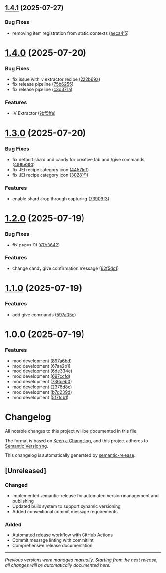 ## [1.4.1](https://github.com/psbds/cobblemon-iv-candy/compare/v1.4.0...v1.4.1) (2025-07-27)


### Bug Fixes

* removing item registration from static contexts ([aeca4f5](https://github.com/psbds/cobblemon-iv-candy/commit/aeca4f564c6d306c155085799f98a63b654abcce))

# [1.4.0](https://github.com/psbds/cobblemon-iv-candy/compare/v1.3.0...v1.4.0) (2025-07-20)


### Bug Fixes

* fix issue with iv extractor recipe ([222b69a](https://github.com/psbds/cobblemon-iv-candy/commit/222b69ae7c1f4dc40685ae473ebcb80a6aa19026))
* fix release pipeline ([75b6255](https://github.com/psbds/cobblemon-iv-candy/commit/75b6255e6a82b840d76b86db948579b166943724))
* fix release pipeline ([c3d371a](https://github.com/psbds/cobblemon-iv-candy/commit/c3d371a4f6718fc3f1dc89d778550d5ee1b7fe1a))


### Features

* IV Extractor ([9bf5ffe](https://github.com/psbds/cobblemon-iv-candy/commit/9bf5ffec23ee5462033cad7a2b9044681dc1aec2))

# [1.3.0](https://github.com/psbds/cobblemon-iv-candy/compare/v1.2.0...v1.3.0) (2025-07-20)


### Bug Fixes

* fix default shard and candy for creative tab and /give commands ([499b660](https://github.com/psbds/cobblemon-iv-candy/commit/499b660325fb5efaa923562d5e028e2a5963ffe0))
* fix JEI recipe category icon ([4457fdf](https://github.com/psbds/cobblemon-iv-candy/commit/4457fdfae9abc36c1d3bda531b3e92392e9fe1d1))
* fix JEI recipe category icon ([30281f1](https://github.com/psbds/cobblemon-iv-candy/commit/30281f165cfca9bbe4fa0e17fc528f7e02969198))


### Features

* enable shard drop through capturing ([73909f3](https://github.com/psbds/cobblemon-iv-candy/commit/73909f3e28d3f5e208baf1391882411969236c2a))

# [1.2.0](https://github.com/psbds/cobblemon-iv-candy/compare/v1.1.0...v1.2.0) (2025-07-19)


### Bug Fixes

* fix pages CI ([67b3642](https://github.com/psbds/cobblemon-iv-candy/commit/67b36425b24cea933a347528f3e34286610176bf))


### Features

* change candy give confirmation message ([62f5dc1](https://github.com/psbds/cobblemon-iv-candy/commit/62f5dc1b8d321458033a1b3f85b8bdebfef00205))

# [1.1.0](https://github.com/psbds/cobblemon-iv-candy/compare/v1.0.0...v1.1.0) (2025-07-19)


### Features

* add give commands ([597a05e](https://github.com/psbds/cobblemon-iv-candy/commit/597a05edc2693e449124024e60f8152d093622da))

# 1.0.0 (2025-07-19)


### Features

* mod development ([897a6bd](https://github.com/psbds/cobblemon-iv-candy/commit/897a6bd1d73512ee58375fddaee7e8154720d5a2))
* mod development ([67aa2b1](https://github.com/psbds/cobblemon-iv-candy/commit/67aa2b181a757a57058c1a4b7e9183c44ed72294))
* mod development ([6de334e](https://github.com/psbds/cobblemon-iv-candy/commit/6de334e1419e7fc535552392c66078cd7f3e5d37))
* mod development ([697ccfd](https://github.com/psbds/cobblemon-iv-candy/commit/697ccfd7921dddff78f743bc7eab5f16f1d7c440))
* mod development ([736ceb0](https://github.com/psbds/cobblemon-iv-candy/commit/736ceb09b588484ab3acaf06503835f77746f639))
* mod development ([2378d8c](https://github.com/psbds/cobblemon-iv-candy/commit/2378d8c3380d3172ffc18cc25f01e8bf857b3d38))
* mod development ([b7d239d](https://github.com/psbds/cobblemon-iv-candy/commit/b7d239dc8cf3441fa08e00f115df5c14c54758e6))
* mod development ([5f7fcb1](https://github.com/psbds/cobblemon-iv-candy/commit/5f7fcb1e30b53e36ddeff531c35d8e8e69087456))

# Changelog

All notable changes to this project will be documented in this file.

The format is based on [Keep a Changelog](https://keepachangelog.com/en/1.0.0/),
and this project adheres to [Semantic Versioning](https://semver.org/spec/v2.0.0.html).

This changelog is automatically generated by [semantic-release](https://github.com/semantic-release/semantic-release).

## [Unreleased]

### Changed
- Implemented semantic-release for automated version management and publishing
- Updated build system to support dynamic versioning
- Added conventional commit message requirements

### Added
- Automated release workflow with GitHub Actions
- Commit message linting with commitlint
- Comprehensive release documentation

---

*Previous versions were managed manually. Starting from the next release, all changes will be automatically documented here.*
